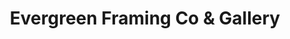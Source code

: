 ---
title: "Evergreen Framing Co & Gallery"
url: /salt-lake-city/evergreen-framing-co-and-gallery/
shop: shop
---